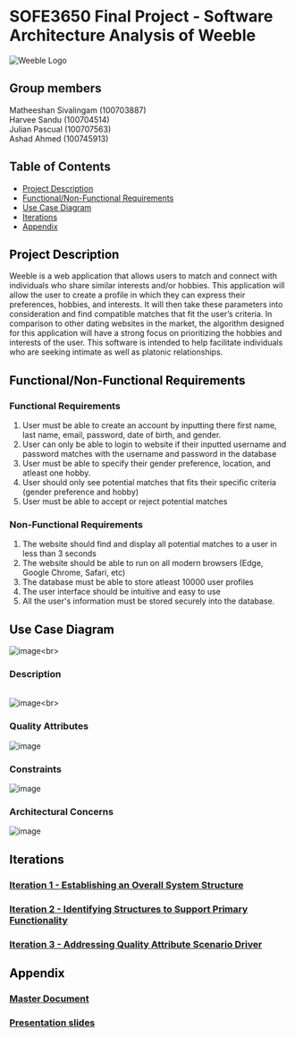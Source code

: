 # SOFE3650 Final Project - Software Architecture Analysis of Weeble 

![Weeble Logo](https://github.com/matheeshan-sivalingam/SOFE3650-WeebleSoftwareArchitecture/blob/main/images/weeble_logo.png)

## Group members
Matheeshan Sivalingam (100703887)<br> 
Harvee Sandu (100704514)<br>
Julian Pascual (100707563) <br>
Ashad Ahmed (100745913)<br>
## Table of Contents
- [Project Description](#project-description)
- [Functional/Non-Functional Requirements](#fun-requirements)
- [Use Case Diagram](#useCase)
- [Iterations](#iter)
- [Appendix](#app)




## <a name = "project-description" style="color: black;">Project Description</a>
Weeble is a web application that allows users to match and connect with individuals who share
similar interests and/or hobbies. This application will allow the user to create a profile in which
they can express their preferences, hobbies, and interests. It will then take these parameters into
consideration and find compatible matches that fit the user’s criteria. In comparison to other
dating websites in the market, the algorithm designed for this application will have a strong focus
on prioritizing the hobbies and interests of the user. This software is intended to help facilitate
individuals who are seeking intimate as well as platonic relationships. 

## <a name = "fun-requirements" style="color: black;">Functional/Non-Functional Requirements </a>
### Functional Requirements
1. User must be able to create an account by inputting there first name, last name, email, password, date of birth, and gender.
2. User can only be able to login to website if their inputted username and password matches with the username and password in the database
3. User must be able to specify their gender preference, location, and atleast one hobby.
4. User should only see potential matches that fits their specific criteria (gender preference and hobby)  
5. User must be able to accept or reject potential matches 

### Non-Functional Requirements
1. The website should find and display all potential matches to a user in less than 3 seconds
2. The website should be able to run on all modern browsers (Edge, Google Chrome, Safari, etc)  
3. The database must be able to store atleast 10000 user profiles 
4. The user interface should be intuitive and easy to use 
5. All the user's information must be stored securely into the database. 

## <a name = "useCase" style="color: black;">Use Case Diagram</a>
![image](https://github.com/matheeshan-sivalingam/SOFE3650-WeebleSoftwareArchitecture/blob/main/images/UseCaseDiagram.png?)<br>
### Description
<br>![image](https://github.com/matheeshan-sivalingam/SOFE3650-WeebleSoftwareArchitecture/blob/main/images/UseCaseDes.png?)<br>
### Quality Attributes
![image](https://github.com/matheeshan-sivalingam/SOFE3650-WeebleSoftwareArchitecture/blob/main/images/QA.png?)
### Constraints
![image](https://github.com/matheeshan-sivalingam/SOFE3650-WeebleSoftwareArchitecture/blob/main/images/Constraints.png?)
### Architectural Concerns
![image](https://github.com/matheeshan-sivalingam/SOFE3650-WeebleSoftwareArchitecture/blob/main/images/ArchitecturalConcerns.png)


## <a name = "iter" style="color: black;">Iterations</a>
### [Iteration 1 - Establishing an Overall System Structure](https://github.com/matheeshan-sivalingam/SOFE3650-WeebleSoftwareArchitecture/blob/main/Iteration%201/Iteration1.md)
### [Iteration 2 - Identifying Structures to Support Primary Functionality](https://github.com/matheeshan-sivalingam/SOFE3650-WeebleSoftwareArchitecture/blob/main/Iteration%202/iteration2.md)
### [Iteration 3 - Addressing Quality Attribute Scenario Driver](https://pages.github.com/)

## <a name = "app" style="color: black;">Appendix</a>
### [Master Document](https://docs.google.com/document/d/1Ztx1glYZJMI7zUGeRQDZ8p5d3o8vcK3YSCOyWBPXVzI/edit?usp=sharing)<br>
### [Presentation slides](https://docs.google.com/presentation/d/1JY9X4QtH4G_LmyMREkuHsE9DJMp2nOsP86n26DD2asU/edit?usp=sharing)
